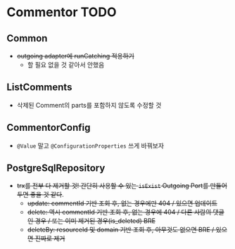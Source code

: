 # Commentor TODO
## Common
* ~~outgoing adapter에 runCatching 적용하기~~
  * 할 필요 없을 것 같아서 안했음

## ListComments
* 삭제된 Comment의 parts를 포함하지 않도록 수정할 것

## CommentorConfig
* `@Value` 말고 `@ConfigurationProperties` 쓰게 바꿔보자

## PostgreSqlRepository
* ~~trx를 전부 다 제거할 것! 간단히 사용할 수 있는 `isExist` Outgoing Port를 만들어두면 좋을 것 같다~~.
  * ~~update: commentId 기반 조회 후, 없는 경우에만 404 / 있으면 업데이트~~
  * ~~delete: 역시 commentId 기반 조회 후, 없는 경우에 404 / 다른 사람의 댓글인 경우 / 또는 이미 제거된 경우(is_deleted) BRE~~
  * ~~deleteBy: resourceId 및 domain 기반 조회 후, 아무것도 없으면 BRE / 있으면 진짜로 제거~~ 